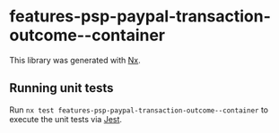 # features-psp-paypal-transaction-outcome--container

This library was generated with [Nx](https://nx.dev).

## Running unit tests

Run `nx test features-psp-paypal-transaction-outcome--container` to execute the unit tests via [Jest](https://jestjs.io).
